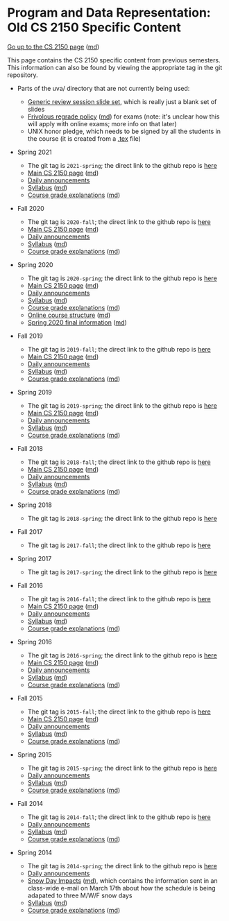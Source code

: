 Program and Data Representation: Old CS 2150 Specific Content
=============================================================

[Go up to the CS 2150 page](../index.html) ([md](../index.md))

This page contains the CS 2150 specific content from previous semesters.  This information can also be found by viewing the appropriate tag in the git repository.

- Parts of the uva/ directory that are not currently being used:
    - [Generic review session slide set](exam-review.html#/), which is really just a blank set of slides
    - [Frivolous regrade policy](frivolous-regrades.html) ([md](frivolous-regrades.md)) for exams (note: it's unclear how this will apply with online exams; more info on that later)
    - UNIX honor pledge, which needs to be signed by all the students in the course (it is created from a [.tex](unix-honor-pledge.tex) file)

- Spring 2021
    - The git tag is `2021-spring`; the direct link to the github repo is [here](https://github.com/uva-cs/pdr/tree/2021-spring)
    - [Main CS 2150 page](index-spring-2021.html) ([md](index-spring-2021.md))
    - [Daily announcements](daily-announcements-spring-2021.html)
    - [Syllabus](syllabus-spring-2021.html) ([md](syllabus-spring-2021.md))
    - [Course grade explanations](grades-spring-2021.html) ([md](grades-spring-2021.md))

- Fall 2020
    - The git tag is `2020-fall`; the direct link to the github repo is [here](https://github.com/uva-cs/pdr/tree/2020-fall)
    - [Main CS 2150 page](index-fall-2020.html) ([md](index-fall-2020.md))
    - [Daily announcements](daily-announcements-fall-2020.html)
    - [Syllabus](syllabus-fall-2020.html) ([md](syllabus-fall-2020.md))
    - [Course grade explanations](grades-fall-2020.html) ([md](grades-fall-2020.md))

- Spring 2020
    - The git tag is `2020-spring`; the direct link to the github repo is [here](https://github.com/uva-cs/pdr/tree/2020-spring)
    - [Main CS 2150 page](index-spring-2020.html) ([md](index-spring-2020.md))
    - [Daily announcements](daily-announcements-spring-2020.html)
    - [Syllabus](syllabus-spring-2020.html) ([md](syllabus-spring-2020.md))
    - [Course grade explanations](grades-spring-2020.html) ([md](grades-spring-2020.md))
    - [Online course structure](online-spring-2020.html) ([md](online-spring-2020.md))
    - [Spring 2020 final information](s20-final.html) ([md](s20-final.md))

- Fall 2019
    - The git tag is `2019-fall`; the direct link to the github repo is [here](https://github.com/uva-cs/pdr/tree/2019-fall)
    - [Main CS 2150 page](index-fall-2019.html) ([md](index-fall-2019.md))
    - [Daily announcements](daily-announcements-fall-2019.html)
    - [Syllabus](syllabus-fall-2019.html) ([md](syllabus-fall-2019.md))
    - [Course grade explanations](grades-fall-2019.html) ([md](grades-fall-2019.md))

- Spring 2019
    - The git tag is `2019-spring`; the direct link to the github repo is [here](https://github.com/uva-cs/pdr/tree/2019-spring)
    - [Main CS 2150 page](index-spring-2019.html) ([md](index-spring-2019.md))
    - [Daily announcements](daily-announcements-spring-2019.html)
    - [Syllabus](syllabus-spring-2019.html) ([md](syllabus-spring-2019.md))
    - [Course grade explanations](grades-spring-2019.html) ([md](grades-spring-2019.md))

- Fall 2018
    - The git tag is `2018-fall`; the direct link to the github repo is [here](https://github.com/uva-cs/pdr/tree/2018-fall)
    - [Main CS 2150 page](index-fall-2018.html) ([md](index-fall-2018.md))
    - [Daily announcements](daily-announcements-fall-2018.html)
    - [Syllabus](syllabus-fall-2018.html) ([md](syllabus-fall-2018.md))
    - [Course grade explanations](grades-fall-2018.html) ([md](grades-fall-2018.md))

- Spring 2018
    - The git tag is `2018-spring`; the direct link to the github repo is [here](https://github.com/uva-cs/pdr/tree/2018-spring)

- Fall 2017
    - The git tag is `2017-fall`; the direct link to the github repo is [here](https://github.com/uva-cs/pdr/tree/2017-fall)

- Spring 2017
    - The git tag is `2017-spring`; the direct link to the github repo is [here](https://github.com/uva-cs/pdr/tree/2017-spring)

- Fall 2016
    - The git tag is `2016-fall`; the direct link to the github repo is [here](https://github.com/uva-cs/pdr/tree/2016-fall)
    - [Main CS 2150 page](index-fall-2016.html) ([md](index-fall-2016.md))
    - [Daily announcements](daily-announcements-fall-2016.html)
    - [Syllabus](syllabus-fall-2016.html) ([md](syllabus-fall-2016.md))
    - [Course grade explanations](grades-fall-2016.html) ([md](grades-fall-2016.md))

- Spring 2016
    - The git tag is `2016-spring`; the direct link to the github repo is [here](https://github.com/uva-cs/pdr/tree/2016-spring)
    - [Main CS 2150 page](index-spring-2016.html) ([md](index-spring-2016.md))
    - [Daily announcements](daily-announcements-spring-2016.html)
    - [Syllabus](syllabus-spring-2016.html) ([md](syllabus-spring-2016.md))
    - [Course grade explanations](grades-spring-2016.html) ([md](grades-spring-2016.md))

- Fall 2015
    - The git tag is `2015-fall`; the direct link to the github repo is [here](https://github.com/uva-cs/pdr/tree/2015-fall)
    - [Main CS 2150 page](index-fall-2015.html) ([md](index-fall-2015.md))
    - [Daily announcements](daily-announcements-fall-2015.html)
    - [Syllabus](syllabus-fall-2015.html) ([md](syllabus-fall-2015.md))
    - [Course grade explanations](grades-fall-2015.html) ([md](grades-fall-2015.md))

- Spring 2015
    - The git tag is `2015-spring`; the direct link to the github repo is [here](https://github.com/uva-cs/pdr/tree/2015-spring)
    - [Daily announcements](daily-announcements-spring-2015.html)
	- [Syllabus](syllabus-spring-2015.html) ([md](syllabus-spring-2015.md))
	- [Course grade explanations](grades-spring-2015.html) ([md](grades-spring-2015.md))

- Fall 2014
    - The git tag is `2014-fall`; the direct link to the github repo is [here](https://github.com/uva-cs/pdr/tree/2014-fall)
    - [Daily announcements](daily-announcements-fall-2014.html)
	- [Syllabus](syllabus-fall-2014.html) ([md](syllabus-fall-2014.md))
    - [Course grade explanations](grades-fall-2014.html) ([md](grades-fall-2014.md))

- Spring 2014
    - The git tag is `2014-spring`; the direct link to the github repo is [here](https://github.com/uva-cs/pdr/tree/2014-spring)
    - [Daily announcements](daily-announcements-spring-2014.html)
	- [Snow Day Impacts](snowdays-spring-2014.html) ([md](snowdays-spring-2014.md)), which contains the information sent in an class-wide e-mail on March 17th about how the schedule is being adapated to three M/W/F snow days
	- [Syllabus](syllabus-spring-2014.html) ([md](syllabus-spring-2014.md))
    - [Course grade explanations](grades-spring-2014.html) ([md](grades-spring-2014.md))
